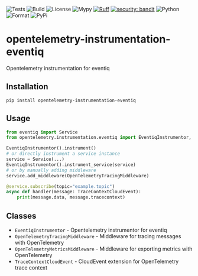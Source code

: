 ![Tests](https://github.com/asynq-io/opentelemetry-instrumentation-eventiq/workflows/Tests/badge.svg)
![Build](https://github.com/asynq-io/opentelemetry-instrumentation-eventiq/workflows/Publish/badge.svg)
![License](https://img.shields.io/github/license/asynq-io/opentelemetry-instrumentation-eventiq)
![Mypy](https://img.shields.io/badge/mypy-checked-blue)
[![Ruff](https://img.shields.io/endpoint?url=https://raw.githubusercontent.com/charliermarsh/ruff/main/assets/badge/v1.json)](https://github.com/charliermarsh/ruff)
[![security: bandit](https://img.shields.io/badge/security-bandit-yellow.svg)](https://github.com/PyCQA/bandit)
![Python](https://img.shields.io/pypi/pyversions/opentelemetry-instrumentation-eventiq)
![Format](https://img.shields.io/pypi/format/opentelemetry-instrumentation-eventiq)
![PyPi](https://img.shields.io/pypi/v/opentelemetry-instrumentation-eventiq)

# opentelemetry-instrumentation-eventiq

Opentelemetry instrumentation for eventiq

## Installation

```shell
pip install opentelemetry-instrumentation-eventiq
```

## Usage

```python
from eventiq import Service
from opentelemetry.instrumentation.eventiq import EventiqInstrumentor, TraceContextCloudEvent, OpenTelemetryTracingMiddleware

EventiqInstrumentor().instrument()
# or directly instrument a service instance
service = Service(...)
EventiqInstrumentor().instrument_service(service)
# or by manually adding middleware
service.add_middleware(OpenTelemetryTracingMiddleware)

@service.subscribe(topic="example.topic")
async def handler(message: TraceContextCloudEvent):
    print(message.data, message.tracecontext)
```

## Classes
- `EventiqInstrumentor` - Opentelemetry instrumentor for eventiq
- `OpenTelemetryTracingMiddleware` - Middleware for tracing messages with OpenTelemetry
- `OpenTelemetryMetricsMiddleware` - Middleware for exporting metrics with OpenTelemetry
- `TraceContextCloudEvent` - CloudEvent extension for OpenTelemetry trace context
